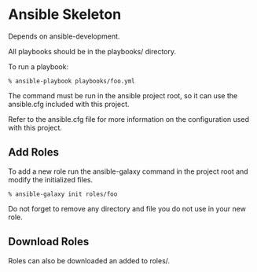 Ansible Skeleton
================
Depends on ansible-development.

All playbooks should be in the playbooks/ directory.

To run a playbook:

`% ansible-playbook playbooks/foo.yml`

The command must be run in the ansible project root, so it can use the ansible.cfg
included with this project.

Refer to the ansible.cfg file for more information on the configuration used with
this project.

Add Roles
---------
To add a new role run the ansible-galaxy command in the project root and modify
the initialized files.

`% ansible-galaxy init roles/foo`

Do not forget to remove any directory and file you do not use in your new role.

Download Roles
--------------

Roles can also be downloaded an added to roles/.
